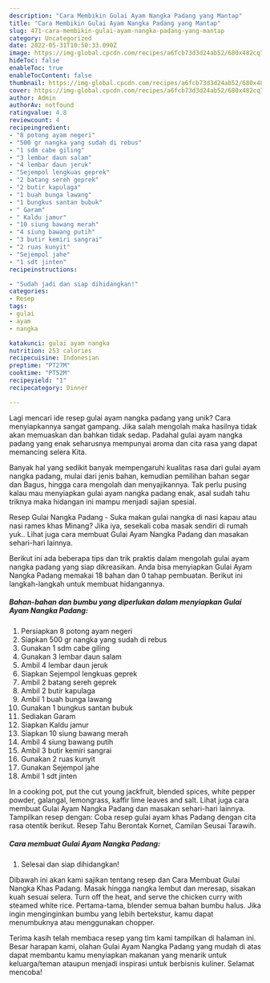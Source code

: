 ```yaml
---
description: "Cara Membikin Gulai Ayam Nangka Padang yang Mantap"
title: "Cara Membikin Gulai Ayam Nangka Padang yang Mantap"
slug: 471-cara-membikin-gulai-ayam-nangka-padang-yang-mantap
category: Uncategorized
date: 2022-05-31T10:50:33.090Z
image: https://img-global.cpcdn.com/recipes/a6fcb73d3d24ab52/680x482cq70/gulai-ayam-nangka-padang-foto-resep-utama.jpg
hideToc: false
enableToc: true
enableTocContent: false
thumbnail: https://img-global.cpcdn.com/recipes/a6fcb73d3d24ab52/680x482cq70/gulai-ayam-nangka-padang-foto-resep-utama.jpg
cover: https://img-global.cpcdn.com/recipes/a6fcb73d3d24ab52/680x482cq70/gulai-ayam-nangka-padang-foto-resep-utama.jpg
author: Admin
authorAv: notfound
ratingvalue: 4.8
reviewcount: 4
recipeingredient:
- "8 potong ayam negeri"
- "500 gr nangka yang sudah di rebus"
- "1 sdm cabe giling"
- "3 lembar daun salam"
- "4 lembar daun jeruk"
- "Sejempol lengkuas geprek"
- "2 batang sereh geprek"
- "2 butir kapulaga"
- "1 buah bunga lawang"
- "1 bungkus santan bubuk"
- " Garam"
- " Kaldu jamur"
- "10 siung bawang merah"
- "4 siung bawang putih"
- "3 butir kemiri sangrai"
- "2 ruas kunyit"
- "Sejempol jahe"
- "1 sdt jinten"
recipeinstructions:

- "Sudah jadi dan siap dihidangkan!"
categories:
- Resep
tags:
- gulai
- ayam
- nangka

katakunci: gulai ayam nangka 
nutrition: 253 calories
recipecuisine: Indonesian
preptime: "PT27M"
cooktime: "PT52M"
recipeyield: "1"
recipecategory: Dinner

---
```





Lagi mencari ide resep gulai ayam nangka padang yang unik? Cara menyiapkannya sangat gampang. Jika salah mengolah maka hasilnya tidak akan memuaskan dan bahkan tidak sedap. Padahal gulai ayam nangka padang yang enak seharusnya mempunyai aroma dan cita rasa yang dapat memancing selera Kita.





Banyak hal yang sedikit banyak mempengaruhi kualitas rasa dari gulai ayam nangka padang, mulai dari jenis bahan, kemudian pemilihan bahan segar dan Bagus, hingga cara mengolah dan menyajikannya. Tak perlu pusing kalau mau menyiapkan gulai ayam nangka padang enak,      asal sudah tahu triknya maka hidangan ini mampu menjadi sajian spesial.














Resep Gulai Nangka Padang - Suka makan gulai nangka di nasi kapau atau nasi rames khas Minang? Jika iya, sesekali coba masak sendiri di rumah yuk.. Lihat juga cara membuat Gulai Ayam Nangka Padang dan masakan sehari-hari lainnya.






Berikut ini ada beberapa tips dan trik praktis dalam mengolah gulai ayam nangka padang yang siap dikreasikan. Anda bisa menyiapkan Gulai Ayam Nangka Padang memakai 18 bahan dan 0 tahap pembuatan. Berikut ini langkah-langkah untuk membuat hidangannya.

<!--inarticleads1-->

##### Bahan-bahan dan bumbu yang diperlukan dalam menyiapkan Gulai Ayam Nangka Padang:

1. Persiapkan 8 potong ayam negeri
1. Siapkan 500 gr nangka yang sudah di rebus
1. Gunakan 1 sdm cabe giling
1. Gunakan 3 lembar daun salam
1. Ambil 4 lembar daun jeruk
1. Siapkan Sejempol lengkuas geprek
1. Ambil 2 batang sereh geprek
1. Ambil 2 butir kapulaga
1. Ambil 1 buah bunga lawang
1. Gunakan 1 bungkus santan bubuk
1. Sediakan  Garam
1. Siapkan  Kaldu jamur
1. Siapkan 10 siung bawang merah
1. Ambil 4 siung bawang putih
1. Ambil 3 butir kemiri sangrai
1. Gunakan 2 ruas kunyit
1. Gunakan Sejempol jahe
1. Ambil 1 sdt jinten


In a cooking pot, put the cut young jackfruit, blended spices, white pepper powder, galangal, lemongrass, kaffir lime leaves and salt. Lihat juga cara membuat Gulai Ayam Nangka Padang dan masakan sehari-hari lainnya. Tampilkan resep dengan: Coba resep gulai ayam khas Padang dengan cita rasa otentik berikut. Resep Tahu Berontak Kornet, Camilan Seusai Tarawih. 

<!--inarticleads2-->

##### Cara membuat Gulai Ayam Nangka Padang:


1. Selesai dan siap dihidangkan!

Dibawah ini akan kami sajikan tentang resep dan Cara Membuat Gulai Nangka Khas Padang. Masak hingga nangka lembut dan meresap, sisakan kuah sesuai selera. Turn off the heat, and serve the chicken curry with steamed white rice. Pertama-tama, blender semua bahan bumbu halus. Jika ingin menginginkan bumbu yang lebih bertekstur, kamu dapat menumbuknya atau menggunakan chopper. 

Terima kasih telah membaca resep yang tim kami tampilkan di halaman ini. Besar harapan kami, olahan Gulai Ayam Nangka Padang yang mudah di atas dapat membantu kamu menyiapkan makanan yang menarik untuk keluarga/teman ataupun menjadi inspirasi untuk berbisnis kuliner. Selamat mencoba!
